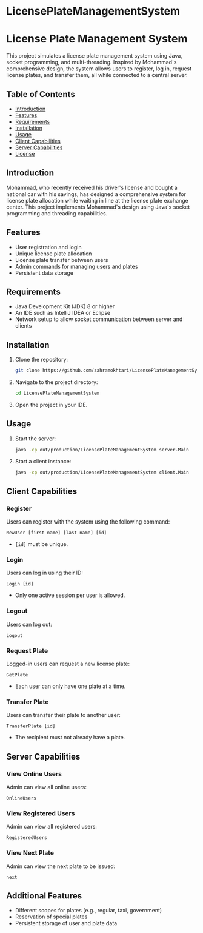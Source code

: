 # LicensePlateManagementSystem
# License Plate Management System

This project simulates a license plate management system using Java, socket programming, and multi-threading. Inspired by Mohammad's comprehensive design, the system allows users to register, log in, request license plates, and transfer them, all while connected to a central server.

## Table of Contents
- [Introduction](#introduction)
- [Features](#features)
- [Requirements](#requirements)
- [Installation](#installation)
- [Usage](#usage)
- [Client Capabilities](#client-capabilities)
- [Server Capabilities](#server-capabilities)
- [License](#license)

## Introduction
Mohammad, who recently received his driver's license and bought a national car with his savings, has designed a comprehensive system for license plate allocation while waiting in line at the license plate exchange center. This project implements Mohammad's design using Java's socket programming and threading capabilities.

## Features
- User registration and login
- Unique license plate allocation
- License plate transfer between users
- Admin commands for managing users and plates
- Persistent data storage

## Requirements
- Java Development Kit (JDK) 8 or higher
- An IDE such as IntelliJ IDEA or Eclipse
- Network setup to allow socket communication between server and clients

## Installation
1. Clone the repository:
   ```bash
   git clone https://github.com/zahramokhtari/LicensePlateManagementSystem.git
   ```
2. Navigate to the project directory:
   ```bash
   cd LicensePlateManagementSystem
   ```
3. Open the project in your IDE.

## Usage
1. Start the server:
   ```bash
   java -cp out/production/LicensePlateManagementSystem server.Main
   ```
2. Start a client instance:
   ```bash
   java -cp out/production/LicensePlateManagementSystem client.Main
   ```

## Client Capabilities

### Register
Users can register with the system using the following command:
```
NewUser [first name] [last name] [id]
```
- `[id]` must be unique.

### Login
Users can log in using their ID:
```
Login [id]
```
- Only one active session per user is allowed.

### Logout
Users can log out:
```
Logout
```

### Request Plate
Logged-in users can request a new license plate:
```
GetPlate
```
- Each user can only have one plate at a time.

### Transfer Plate
Users can transfer their plate to another user:
```
TransferPlate [id]
```
- The recipient must not already have a plate.

## Server Capabilities

### View Online Users
Admin can view all online users:
```
OnlineUsers
```

### View Registered Users
Admin can view all registered users:
```
RegisteredUsers
```

### View Next Plate
Admin can view the next plate to be issued:
```
next
```

## Additional Features
- Different scopes for plates (e.g., regular, taxi, government)
- Reservation of special plates
- Persistent storage of user and plate data
